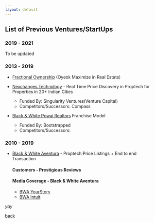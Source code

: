 ```yaml
---
layout: default
---
```


## List of Previous Ventures/StartUps

### 2019 - 2021


To be updated

### 2013 - 2019

- [Fractional Ownership](https://www.f6s.com/oyeok) (Oyeok Maximize in Real Estate) 
- [Nexchanges Technology](https://angel.co/company/nexchanges-technology) - Real Time Price Discovery in Proptech for Properties in 20+ Indian Cities

    - Funded By: Singularity Ventures(Venture Capital)
    - Competitors/Successors: Compass
     
- [Black & White Powai Realtors](https://bwa.io) Franchise Model 
 
    - Funded By: Bootstrapped
    - Competitors/Successors: 

### 2010 - 2019
- [Black & White Aventura](https://black-and-white.in) - Proptech Price Listings + End to end Transaction

    #### Customers - Prestigious Reviews

    #### Media Coverage - Black & White Aventura
    - [BWA YourStory](https://yourstory.com/2014/03/blackwhite-aventura)
    - [BWA Intuit](https://quickbooks.intuit.com/in/resources/quickbooks-business-of-the-week/featuring-black-white-aventura)

 _yay_

[back](./)
